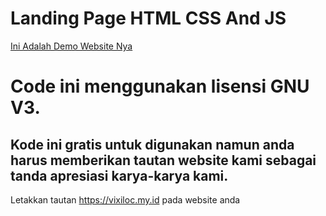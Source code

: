 Landing Page HTML CSS And JS
============================

[Ini Adalah Demo Website Nya](https://demo.vixiloc.my.id/landing2)

Code ini menggunakan lisensi GNU V3.
=================================

Kode ini gratis untuk digunakan namun anda harus memberikan tautan website kami sebagai tanda apresiasi karya-karya kami.
---------------------------------------------------------------------------------------------------------------------------------

Letakkan tautan https://vixiloc.my.id pada website anda
